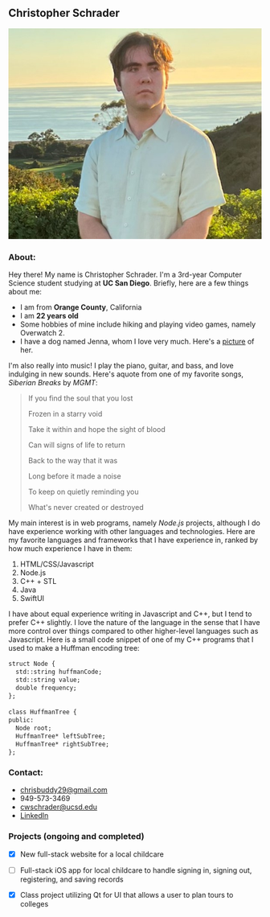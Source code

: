 ## Christopher Schrader
![Christopher Schrader's Portrait](chrispic.jpg)
### About:
Hey there! My name is Christopher Schrader. I'm a 3rd-year Computer Science student studying at **UC San Diego**. Briefly, here are a few things about me:
- I am from **Orange County**, California
- I am **22 years old**
- Some hobbies of mine include hiking and playing video games, namely Overwatch 2.
- I have a dog named Jenna, whom I love very much. Here's a [picture](jenna.jpg) of her.

I'm also really into music! I play the piano, guitar, and bass, and love indulging in new sounds. Here's aquote from one of my favorite songs, _Siberian Breaks_ by _MGMT_:
>If you find the soul that you lost
>
>Frozen in a starry void
>
>Take it within and hope the sight of blood
>
>Can will signs of life to return
>
>Back to the way that it was
>
>Long before it made a noise
>
>To keep on quietly reminding you
>
>What's never created or destroyed

My main interest is in web programs, namely _Node.js_ projects, although I do have experience working with other languages and technologies. Here are my favorite languages and frameworks that I have experience in, ranked by how much experience I have in them:
1. HTML/CSS/Javascript
2. Node.js
3. C++ + STL
4. Java
5. SwiftUI

I have about equal experience writing in Javascript and C++, but I tend to prefer C++ slightly. I love the nature of the language in the sense that I have more control over things compared to other higher-level languages such as Javascript. Here is a small code snippet of one of my C++ programs that I used to make a Huffman encoding tree:
```
struct Node {
  std::string huffmanCode;
  std::string value;
  double frequency;
};

class HuffmanTree {
public:
  Node root;
  HuffmanTree* leftSubTree;
  HuffmanTree* rightSubTree;
};
```

### Contact:
- chrisbuddy29@gmail.com
- 949-573-3469
- cwschrader@ucsd.edu
- [LinkedIn](https://www.linkedin.com/in/christopher-schrader-3a9b84127/)

### Projects (ongoing and completed)
- [x] New full-stack website for a local childcare
- [ ] Full-stack iOS app for local childcare to handle signing in, signing out, registering, and saving records
- [x] Class project utilizing Qt for UI that allows a user to plan tours to colleges


